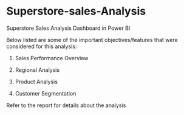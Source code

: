 # Superstore-sales-Analysis

Superstore Sales Analysis Dashboard in Power BI

Below listed are some of the important objectives/features that were considered for this analysis:

1) Sales Performance Overview

2) Regional Analysis

3) Product Analysis

4) Customer Segmentation

Refer to the report for details about the analysis


